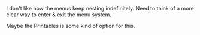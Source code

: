 I don't like how the menus keep nesting indefinitely. Need to think of a more clear way to enter & exit the menu system.

Maybe the Printables is some kind of option for this.
